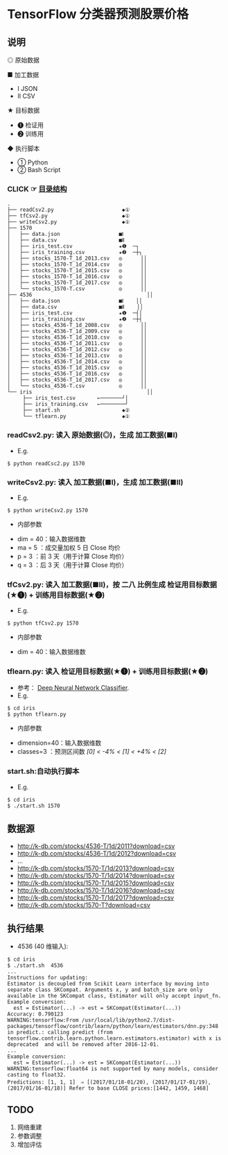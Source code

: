 # TensorFlow 分类器预测股票价格

## 说明
◎ 原始数据

■ 加工数据
- Ⅰ JSON
- Ⅱ CSV

★ 目标数据
- ❶ 检证用
- ❷ 训练用

◆ 执行脚本
- ① Python
- ② Bash Script

### CLICK ☞ [目录结构](https://raw.githubusercontent.com/t126tank/zigui2/master/tf/sante/readme.md)

```
.
├── readCsv2.py                      ◆①
├── tfCsv2.py                        ◆①
├── writeCsv2.py                     ◆①
├── 1570
│   ├── data.json                   ■Ⅰ
│   ├── data.csv                    ■Ⅱ
│   ├── iris_test.csv               ★❶  ─┐
│   ├── iris_training.csv           ★❷  ─┼┐
│   ├── stocks_1570-T_1d_2013.csv   ◎      ││
│   ├── stocks_1570-T_1d_2014.csv   ◎      ││
│   ├── stocks_1570-T_1d_2015.csv   ◎      ││
│   ├── stocks_1570-T_1d_2016.csv   ◎      ││
│   ├── stocks_1570-T_1d_2017.csv   ◎      ││
│   └── stocks_1570-T.csv           ◎      ││
├── 4536                                     ││
│   ├── data.json                   ■Ⅰ    ││
│   ├── data.csv                    ■Ⅱ    ││
│   ├── iris_test.csv               ★❶  ─┤│
│   ├── iris_training.csv           ★❷  ─┼┤
│   ├── stocks_4536-T_1d_2008.csv   ◎      ││
│   ├── stocks_4536-T_1d_2009.csv   ◎      ││
│   ├── stocks_4536-T_1d_2010.csv   ◎      ││
│   ├── stocks_4536-T_1d_2011.csv   ◎      ││
│   ├── stocks_4536-T_1d_2012.csv   ◎      ││
│   ├── stocks_4536-T_1d_2013.csv   ◎      ││
│   ├── stocks_4536-T_1d_2014.csv   ◎      ││
│   ├── stocks_4536-T_1d_2015.csv   ◎      ││
│   ├── stocks_4536-T_1d_2016.csv   ◎      ││
│   ├── stocks_4536-T_1d_2017.csv   ◎      ││
│   └── stocks_4536-T.csv           ◎      ││
└── iris                                     ││
     ├── iris_test.csv       ←───────┘│
     ├── iris_training.csv   ←────────┘
     ├── start.sh                    ◆②
     └── tflearn.py                  ◆①
```

### readCsv2.py: 读入 原始数据(◎)，生成 加工数据(■Ⅰ)
  * E.g.

  ```
  $ python readCsc2.py 1570
  ```

### writeCsv2.py: 读入 加工数据(■Ⅰ)，生成 加工数据(■Ⅱ)
  * E.g.

  ```
  $ python writeCsv2.py 1570
  ```

  * 内部参数
- dim = 40：输入数据维数
- ma  = 5 ：成交量加权 5 日 Close 均价
- p   = 3 ：前 3 天（用于计算 Close 均价）
- q   = 3 ：后 3 天（用于计算 Close 均价）

### tfCsv2.py: 读入 加工数据(■Ⅱ)，按 二八 比例生成 检证用目标数据(★❶) + 训练用目标数据(★❷)
  * E.g.

  ```
  $ python tfCsv2.py 1570
  ```

  * 内部参数
- dim = 40：输入数据维数

### tflearn.py: 读入 检证用目标数据(★❶) + 训练用目标数据(★❷)
  * 参考： [Deep Neural Network Classifier](https://www.tensorflow.org/tutorials/tflearn/).
  * E.g.

  ```
  $ cd iris
  $ python tflearn.py
  ```

  * 内部参数
- dimension=40：输入数据维数
- classes=3 ：预测区间数 _[0] < -4% < [1] < +4% < [2]_

### **start.sh**:自动执行脚本
  * E.g.

  ```
  $ cd iris
  $ ./start.sh 1570
  ```

## 数据源

- http://k-db.com/stocks/4536-T/1d/2011?download=csv
- http://k-db.com/stocks/4536-T/1d/2012?download=csv
- ...
- http://k-db.com/stocks/1570-T/1d/2013?download=csv
- http://k-db.com/stocks/1570-T/1d/2014?download=csv
- http://k-db.com/stocks/1570-T/1d/2015?download=csv
- http://k-db.com/stocks/1570-T/1d/2016?download=csv
- http://k-db.com/stocks/1570-T/1d/2017?download=csv
- http://k-db.com/stocks/1570-T?download=csv


## 执行结果
  * 4536 (40 维输入):

  ```
  $ cd iris
  $ ./start.sh  4536
  ...
  Instructions for updating:
  Estimator is decoupled from Scikit Learn interface by moving into
  separate class SKCompat. Arguments x, y and batch_size are only
  available in the SKCompat class, Estimator will only accept input_fn.
  Example conversion:
    est = Estimator(...) -> est = SKCompat(Estimator(...))
  Accuracy: 0.790123
  WARNING:tensorflow:From /usr/local/lib/python2.7/dist-packages/tensorflow/contrib/learn/python/learn/estimators/dnn.py:348 in predict.: calling predict (from tensorflow.contrib.learn.python.learn.estimators.estimator) with x is deprecated  and will be removed after 2016-12-01.
  ...
  Example conversion:
    est = Estimator(...) -> est = SKCompat(Estimator(...))
  WARNING:tensorflow:float64 is not supported by many models, consider casting to float32.
  Predictions: [1, 1, 1]　⇒ [(2017/01/18-01/20), (2017/01/17-01/19), (2017/01/16-01/18)] Refer to base CLOSE prices:[1442, 1459, 1468]
  ```

## TODO
1. 网络重建
2. 参数调整
3. 增加评估
